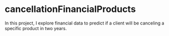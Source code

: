 # cancellationFinancialProducts
In this project, I explore financial data to predict if a client will be canceling a specific product in two years.

